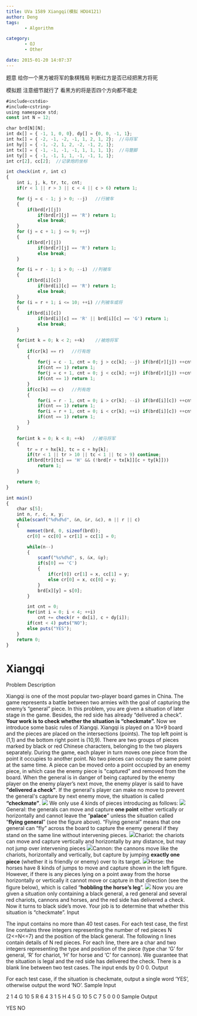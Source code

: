 ```yaml
---
title: UVa 1589 Xiangqi(模拟 HDU4121)
author: Deng
tags: 
       - Algorithm

category: 
       - OJ
       - Other

date: 2015-01-20 14:07:37
---
```

题意 给你一个黑方被将军的象棋残局 判断红方是否已经把黑方将死

模拟题 注意细节就行了 看黑方的将是否四个方向都不能走

```js 
#include<cstdio>
#include<cstring>
using namespace std;
const int N = 12;

char brd[N][N];
int dx[] = { -1, 1, 0, 0}, dy[] = {0, 0, -1, 1};
int hx[] = { -2, -1, -2, -1, 1, 2, 1, 2};  //马将军
int hy[] = { -1, -2, 1, 2, -2, -1, 2, 1};
int tx[] = { -1, -1, -1, -1, 1, 1, 1, 1};  //马蹩脚
int ty[] = { -1, -1, 1, 1, -1, -1, 1, 1};
int cr[2], cc[2];  //记录炮的坐标

int check(int r, int c)
{
    int i, j, k, tr, tc, cnt;
    if(r < 1 || r > 3 || c < 4 || c > 6) return 1;

    for (j = c - 1; j > 0; --j)   //行被车
    {
        if(brd[r][j])
            if(brd[r][j] == 'R') return 1;
            else break;
    }
    for (j = c + 1; j <= 9; ++j)
    {
        if(brd[r][j])
            if(brd[r][j] == 'R') return 1;
            else break;
    }

    for (i = r - 1; i > 0; --i)  //列被车
    {
        if(brd[i][c])
            if(brd[i][c] == 'R') return 1;
            else break;
    }
    for (i = r + 1; i <= 10; ++i) //列被车或将
    {
        if(brd[i][c])
            if(brd[i][c] == 'R' || brd[i][c] == 'G') return 1;
            else break;
    }

    for(int k = 0; k < 2; ++k)    //被炮将军
    {
        if(cr[k] == r)   //行有炮
        {
            for(j = c - 1, cnt = 0; j > cc[k]; --j) if(brd[r][j]) ++cnt;
            if(cnt == 1) return 1;
            for(j = c + 1, cnt = 0; j < cc[k]; ++j) if(brd[r][j]) ++cnt;
            if(cnt == 1) return 1;
        }
        if(cc[k] == c)   //列有炮
        {
            for(i = r - 1, cnt = 0; i > cr[k]; --i) if(brd[i][c]) ++cnt;
            if(cnt == 1) return 1;
            for(i = r + 1, cnt = 0; i < cr[k]; ++i) if(brd[i][c]) ++cnt;
            if(cnt == 1) return 1;
        }
    }

    for(int k = 0; k < 8; ++k)   //被马将军
    {
        tr = r + hx[k], tc = c + hy[k];
        if(tr < 1 || tr > 10 || tc < 1 || tc > 9) continue;
        if(brd[tr][tc] == 'H' && (!brd[r + tx[k]][c + ty[k]]))
            return 1;
    }

    return 0;
}

int main()
{
    char s[5];
    int n, r, c, x, y;
    while(scanf("%d%d%d", &n, &r, &c), n || r || c)
    {
        memset(brd, 0, sizeof(brd));
        cr[0] = cc[0] = cr[1] = cc[1] = 0;

        while(n--)
        {
            scanf("%s%d%d", s, &x, &y);
            if(s[0] == 'C')
            {
                if(cr[0]) cr[1] = x, cc[1] = y;
                else cr[0] = x, cc[0] = y;
            }
            brd[x][y] = s[0];
        }

        int cnt = 0;
        for(int i = 0; i < 4; ++i)
            cnt += check(r + dx[i], c + dy[i]);
        if(cnt < 4) puts("NO");
        else puts("YES");
    }
    return 0;
}
```

# Xiangqi

Problem Description

Xiangqi is one of the most popular two-player board games in China. The game represents a battle between two armies with the goal of capturing the enemy’s “general” piece. In this problem, you are given a situation of later stage in the game. Besides, the red side has already “delivered a check”. **Your work is to check whether the situation is “checkmate”.**
Now we introduce some basic rules of Xiangqi. Xiangqi is played on a 10×9 board and the pieces are placed on the intersections (points). The top left point is (1,1) and the bottom right point is (10,9). There are two groups of pieces marked by black or red Chinese characters, belonging to the two players separately. During the game, each player in turn moves one piece from the point it occupies to another point. No two pieces can occupy the same point at the same time. A piece can be moved onto a point occupied by an enemy piece, in which case the enemy piece is "captured" and removed from the board. When the general is in danger of being captured by the enemy player on the enemy player’s next move, the enemy player is said to have **"delivered a check"**. If the general's player can make no move to prevent the general's capture by next enemy move, the situation is called **“checkmate”**.
  ![](../images/cn-data-images-4121-5.jpg.png)  We only use 4 kinds of pieces introducing as follows:
![](../images/cn-data-images-4121-1.jpg.png)General: the generals can move and capture **one point** either vertically or horizontally and cannot leave the “**palace**” unless the situation called “**flying general**” (see the figure above). “Flying general” means that one general can “fly” across the board to capture the enemy general if they stand on the same line without intervening pieces.
![](../images/cn-data-images-4121-2.jpg.png)Chariot: the chariots can move and capture vertically and horizontally by any distance, but may not jump over intervening pieces
![](../images/cn-data-images-4121-3.jpg.png)Cannon: the cannons move like the chariots, horizontally and vertically, but capture by jumping **exactly one piece** (whether it is friendly or enemy) over to its target.
![](../images/cn-data-images-4121-4.jpg.png)Horse: the horses have 8 kinds of jumps to move and capture shown in the left figure. However, if there is any pieces lying on a point away from the horse horizontally or vertically it cannot move or capture in that direction (see the figure below), which is called “**hobbling the horse’s leg**”.
  ![](../images/cn-data-images-4121-6.jpg.png)  Now you are given a situation only containing a black general, a red general and several red chariots, cannons and horses, and the red side has delivered a check. Now it turns to black side’s move. Your job is to determine that whether this situation is “checkmate”.
Input

The input contains no more than 40 test cases. For each test case, the first line contains three integers representing the number of red pieces N (2<=N<=7) and the position of the black general. The following n lines contain details of N red pieces. For each line, there are a char and two integers representing the type and position of the piece (type char ‘G’ for general, ‘R’ for chariot, ‘H’ for horse and ‘C’ for cannon). We guarantee that the situation is legal and the red side has delivered the check.
There is a blank line between two test cases. The input ends by 0 0 0.
Output

For each test case, if the situation is checkmate, output a single word ‘YES’, otherwise output the word ‘NO’.
Sample Input

2 1 4 G 10 5 R 6 4 3 1 5 H 4 5 G 10 5 C 7 5 0 0 0
Sample Output

YES NO